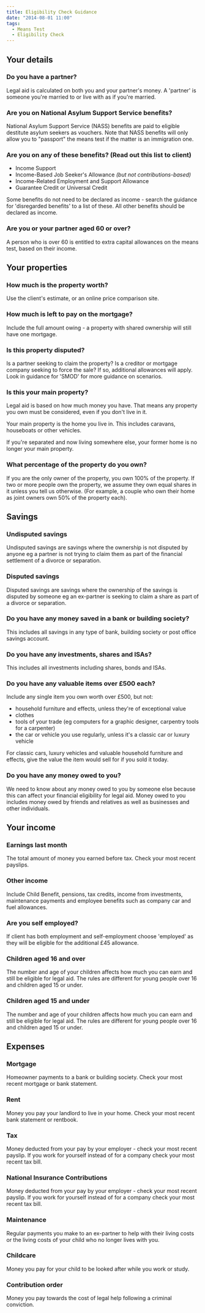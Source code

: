 ```yaml
---
title: Eligibility Check Guidance
date: "2014-08-01 11:00"
tags:
  - Means Test
  - Eligibility Check
---
```




## Your details

<h3 id="ecg-has_partner">Do you have a partner?</h3>

Legal aid is calculated on both you and your partner's money. A 'partner' is someone you're married to or live with as if you're married.

<h3 id="ecg-on_nass_benefits">Are you on National Asylum Support Service benefits?</h3>

National Asylum Support Service (NASS) benefits are paid to eligible destitute asylum seekers as vouchers. Note that NASS benefits will only allow you to "passport" the means test if the matter is an immigration one.

<h3 id="ecg-on_passported_benefits">Are you on any of these benefits? (Read out this list to client)</h3>

* Income Support
* Income-Based Job Seeker's Allowance *(but not contributions-based)*
* Income-Related Employment and Support Allowance
* Guarantee Credit or Universal Credit

Some benefits do not need to be declared as income - search the guidance for 'disregarded benefits' to a list of these. All other benefits should be declared as income.

<h3 id="ecg-over_60">Are you or your partner aged 60 or over?</h3>

A person who is over 60 is entitled to extra capital allowances on the means test, based on their income.

## Your properties

<h3 id="ecg-property_worth">How much is the property worth?</h3>

Use the client's estimate, or an online price comparison site.

<h3 id="ecg-property_mortgage_left">How much is left to pay on the mortgage?</h3>

Include the full amount owing - a property with shared ownership will still have one mortgage. 

<h3 id="ecg-property_disputed">Is this property disputed?</h3>

Is a partner seeking to claim the property? Is a creditor or mortgage company seeking to force the sale? If so, additional allowances will apply. Look in guidance for 'SMOD' for more guidance on scenarios.

<h3 id="ecg-property_main">Is this your main property?</h3>

Legal aid is based on how much money you have. That means any property you own must be considered, even if you don't live in it. 

Your main property is the home you live in. This includes caravans, houseboats or other vehicles. 

If you're separated and now living somewhere else, your former home is no longer your main property. 

<h3 id="ecg-property_share">What percentage of the property do you own?</h3>

If you are the only owner of the property, you own 100% of the property. If two or more people own the property, we assume they own equal shares in it unless you tell us otherwise. (For example, a couple who own their home as joint owners own 50%  of the property each). 

## Savings

<h3 id="ecg-undisputed_savings">Undisputed savings</h3>

Undisputed savings are savings where the ownership is not disputed by anyone eg a partner is not trying to claim them as part of the financial settlement of a divorce or separation. 

<h3 id="ecg-disputed_savings">Disputed savings</h3>

Disputed savings are savings where the ownership of the savings is disputed by someone eg an ex-partner is seeking to claim a share as part of a divorce or separation. 

<h3 id="ecg-savings_bank_balance">Do you have any money saved in a bank or building society?</h3>

This includes all savings in any type of bank, building society or post office savings account. 

<h3 id="ecg-savings_investments">Do you have any investments, shares and ISAs?</h3>

This includes all investments including shares, bonds and ISAs. 


<h3 id="ecg-savings_valuable_items">Do you have any valuable items over £500 each?</h3>

Include any single item you own worth over £500, but not:

* household furniture and effects, unless they're of exceptional value
* clothes
* tools of your trade (eg computers for a graphic designer, carpentry tools for a carpenter)
* the car or vehicle you use regularly, unless it's a classic car or luxury vehicle

For classic cars, luxury vehicles and valuable household furniture and effects, give the value the item would sell for if you sold it today. 


<h3 id="ecg-savings_money_owned">Do you have any money owed to you?</h3>

We need to know about any money owed to you by someone else because this can affect your financial eligibility for legal aid. Money owed to you includes money owed by friends and relatives as well as businesses and other individuals. 

## Your income

<h3 id="ecg-earnings">Earnings last month</h3>

The total amount of money you earned before tax. Check your most recent payslips. 

<h3 id="ecg-other_income">Other income</h3>

Include Child Benefit, pensions, tax credits, income from investments, maintenance payments and employee benefits such as company car and fuel allowances.

<h3 id="ecg-self_employed">Are you self employed?</h3>

If client has both employment and self-employment choose 'employed' as they will be eligible for the additional £45 allowance.

<h3 id="ecg-dependants_over_16">Children aged 16 and over</h3>

The number and age of your children affects how much you can earn and still be eligible for legal aid. The rules are different for young people over 16 and children aged 15 or under. 

<h3 id="ecg-dependants_under_16">Children aged 15 and under</h3>

The number and age of your children affects how much you can earn and still be eligible for legal aid. The rules are different for young people over 16 and children aged 15 or under. 

## Expenses

<h3 id="ecg-expenses_mortgage">Mortgage</h3>

Homeowner payments to a bank or building society. Check your most recent mortgage or bank statement. 

<h3 id="ecg-expenses_rent">Rent</h3>

Money you pay your landlord to live in your home. Check your most recent bank statement or rentbook. 

<h3 id="ecg-expenses_tax">Tax</h3>

Money deducted from your pay by your employer - check your most recent payslip. If you work for yourself instead of for a company check your most recent tax bill. 

<h3 id="ecg-expenses_nic">National Insurance Contributions</h3>

Money deducted from your pay by your employer - check your most recent payslip. If you work for yourself instead of for a company check your most recent tax bill.

<h3 id="ecg-expenses_maintenance">Maintenance</h3>

Regular payments you make to an ex-partner to help with their living costs or the living costs of your child who no longer lives with you. 

<h3 id="ecg-expenses_childcare">Childcare</h3>

Money you pay for your child to be looked after while you work or study. 

<h3 id="ecg-expenses_contribution_order">Contribution order</h3>

Money you pay towards the cost of legal help following a criminal conviction. 
